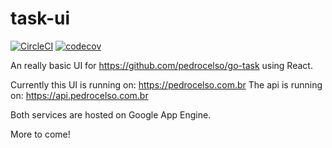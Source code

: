 # task-ui
[![CircleCI](https://circleci.com/gh/pedrocelso/task-ui.svg?style=svg)](https://circleci.com/gh/pedrocelso/task-ui)
[![codecov](https://codecov.io/gh/pedrocelso/task-ui/branch/master/graph/badge.svg)](https://codecov.io/gh/pedrocelso/task-ui)

An really basic UI for https://github.com/pedrocelso/go-task using React.

Currently this UI is running on: https://pedrocelso.com.br
The api is running on: https://api.pedrocelso.com.br

Both services are hosted on Google App Engine.

More to come!
